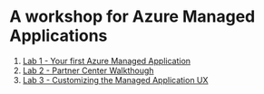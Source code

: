 # A workshop for Azure Managed Applications

1. [Lab 1 - Your first Azure Managed Application](./lab-1/lab-1.md)
2. [Lab 2 - Partner Center Walkthough](https://dstarr.github.io/ama-workshop/lab-2/)
3. [Lab 3 - Customizing the Managed Application UX](./lab-3/lab-3.md)